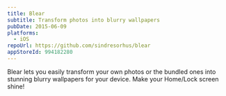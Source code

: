 ```yaml
---
title: Blear
subtitle: Transform photos into blurry wallpapers
pubDate: 2015-06-09
platforms:
  - iOS
repoUrl: https://github.com/sindresorhus/blear
appStoreId: 994182280
---
```


Blear lets you easily transform your own photos or the bundled ones into stunning blurry wallpapers for your device. Make your Home/Lock screen shine!

